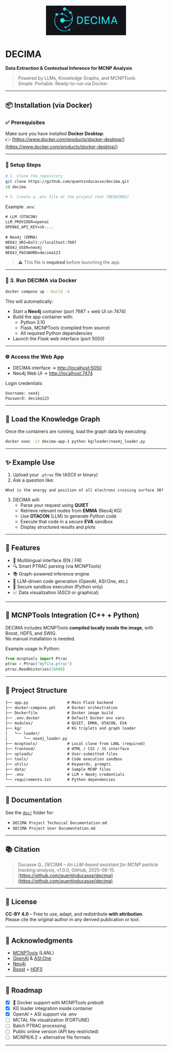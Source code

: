 <p align="center">
  <img src="decima_logo.png" width="250"/>
</p>

# DECIMA
**Data Extraction & Contextual Inference for MCNP Analysis**

> Powered by LLMs, Knowledge Graphs, and MCNPTools  
> Simple. Portable. Ready-to-run via Docker.

---

## 📦 Installation (via Docker)

### ✅ Prerequisites

Make sure you have installed **Docker Desktop**:  
👉 [https://www.docker.com/products/docker-desktop/](https://www.docker.com/products/docker-desktop/)

---

### 🚀 Setup Steps

```bash
# 1. Clone the repository
git clone https://github.com/quentinducasse/decima.git
cd decima
```

```bash
# 2. Create a .env file at the project root (REQUIRED)
```

Example `.env`:
```env
# LLM (OTACON)
LLM_PROVIDER=openai
OPENAI_API_KEY=sk-...

# Neo4j (EMMA)
NEO4J_URI=bolt://localhost:7687
NEO4J_USER=neo4j
NEO4J_PASSWORD=decima123
```

> ⚠️ This file is **required** before launching the app.

---

### 🐳 3. Run DECIMA via Docker

```bash
docker compose up --build -d
```

This will automatically:
- Start a **Neo4j** container (port 7687 + web UI on 7474)
- Build the app container with:
  - Python 3.10
  - Flask, MCNPTools (compiled from source)
  - All required Python dependencies
- Launch the Flask web interface (port 5050)

---

### 🌐 Access the Web App

- DECIMA interface → [http://localhost:5050](http://localhost:5050)
- Neo4j Web UI → [http://localhost:7474](http://localhost:7474)

Login credentials:
```
Username: neo4j
Password: decima123
```

---

## 🧠 Load the Knowledge Graph

Once the containers are running, load the graph data by executing:

```bash
docker exec -it decima-app-1 python kg/loader/neo4j_loader.py
```

---

## ✨ Example Use

1. Upload your `.ptrac` file (ASCII or binary)
2. Ask a question like:

```text
What is the energy and position of all electrons crossing surface 30?
```

3. DECIMA will:
   - Parse your request using **QUIET**
   - Retrieve relevant nodes from **EMMA** (Neo4j KG)
   - Use **OTACON** (LLM) to generate Python code
   - Execute that code in a secure **EVA** sandbox
   - Display structured results and plots

---

## 🧠 Features

- 💬 Multilingual interface (EN / FR)
- 🔍 Smart PTRAC parsing (via MCNPTools)
- 📚 Graph-powered inference engine
- 🤖 LLM-driven code generation (OpenAI, ASI:One, etc.)
- 🔐 Secure sandbox execution (Python only)
- 📈 Data visualization (ASCII or graphical)

---

## 🧰 MCNPTools Integration (C++ + Python)

DECIMA includes MCNPTools **compiled locally inside the image**, with Boost, HDF5, and SWIG.  
No manual installation is needed.

Example usage in Python:

```python
from mcnptools import Ptrac
ptrac = Ptrac("myfile.ptrac")
ptrac.ReadHistories(10000)
```

---

## 📁 Project Structure

```
├── app.py                 # Main Flask backend
├── docker-compose.yml     # Docker orchestration
├── Dockerfile             # Docker image build
├── .env.docker            # Default Docker env vars
├── modules/               # QUIET, EMMA, OTACON, EVA
├── kg/                    # KG triplets and graph loader
│   └── loader/
│       └── neo4j_loader.py
├── mcnptools/             # Local clone from LANL (required)
├── frontend/              # HTML / CSS / JS interface
├── uploads/               # User-submitted files
├── tools/                 # Code execution sandbox
├── utils/                 # Keywords, prompts
├── data/                  # Sample MCNP files
├── .env                   # LLM + Neo4j credentials
└── requirements.txt       # Python dependencies
```

---

## 📖 Documentation

See the [`doc/`](doc/) folder for:

- `DECIMA Project Technical Documentation.md`
- `DECIMA Project User Documentation.md`

---

## 📚 Citation

> Ducasse Q., *DECIMA – An LLM-based assistant for MCNP particle tracking analysis*, v1.0.0, GitHub, 2025-08-15.  
> [https://github.com/quentinducasse/decima](https://github.com/quentinducasse/decima)

---

## 🔖 License

**CC-BY 4.0** – Free to use, adapt, and redistribute **with attribution**.  
Please cite the original author in any derived publication or tool.

---

## 🤝 Acknowledgments

- [MCNPTools](https://github.com/lanl/mcnptools) (LANL)
- [OpenAI](https://openai.com/) & [ASI:One](https://asi.one/)
- [Neo4j](https://neo4j.com/)
- [Boost](https://www.boost.org/) + [HDF5](https://portal.hdfgroup.org/display/support)

---

## 🧭 Roadmap

- [x] 🐳 Docker support with MCNPTools prebuilt
- [x] KG loader integration inside container
- [x] OpenAI + ASI support via .env
- [ ] MCTAL file visualization (FORTUNE)
- [ ] Batch PTRAC processing
- [ ] Public online version (API key restricted)
- [ ] MCNP6/6.2 + alternative file formats

---